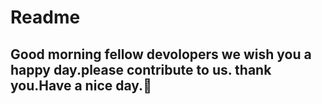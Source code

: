 <h1>Readme</h1>

<h2>Good morning fellow devolopers we wish you a happy day.please contribute to us. thank you.Have a nice day.🤣</h2>
